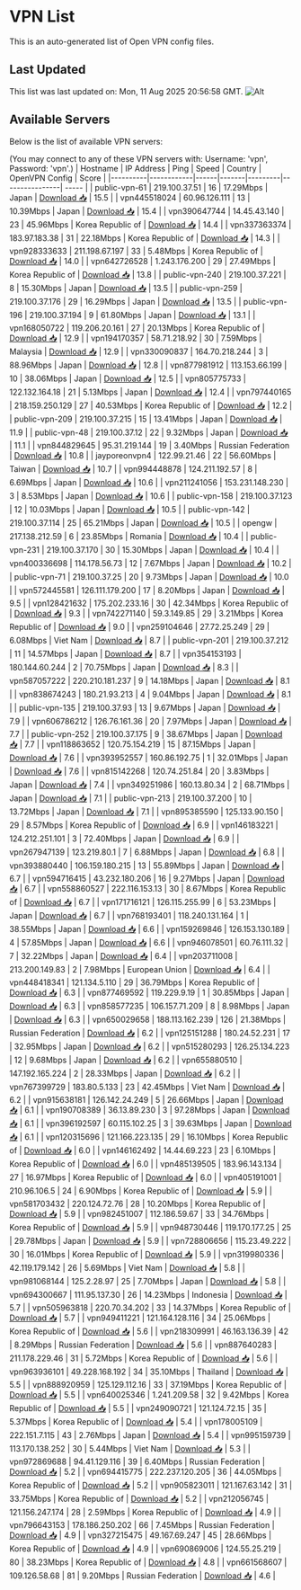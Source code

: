 # VPN List

This is an auto-generated list of Open VPN config files.

## Last Updated

This list was last updated on: Mon, 11 Aug 2025 20:56:58 GMT.
![Alt](https://repobeats.axiom.co/api/embed/186b98318ef1479477931607c1ad7d823f12451f.svg "Repobeats analytics image")

## Available Servers

Below is the list of available VPN servers:

(You may connect to any of these VPN servers with: Username: 'vpn', Password: 'vpn'.)
| Hostname | IP Address | Ping | Speed | Country | OpenVPN Config | Score |
|----------|------------|------|-------|---------|----------------| ----- |
| public-vpn-61 | 219.100.37.51 | 16 | 17.29Mbps | Japan | [Download 📥](./configs/server_0_JP.ovpn) | 15.5 |
| vpn445518024 | 60.96.126.111 | 13 | 10.39Mbps | Japan | [Download 📥](./configs/server_1_JP.ovpn) | 15.4 |
| vpn390647744 | 14.45.43.140 | 23 | 45.96Mbps | Korea Republic of | [Download 📥](./configs/server_2_KR.ovpn) | 14.4 |
| vpn337363374 | 183.97.183.38 | 31 | 22.18Mbps | Korea Republic of | [Download 📥](./configs/server_3_KR.ovpn) | 14.3 |
| vpn928333633 | 211.198.67.197 | 33 | 5.48Mbps | Korea Republic of | [Download 📥](./configs/server_4_KR.ovpn) | 14.0 |
| vpn642726528 | 1.243.176.200 | 29 | 27.49Mbps | Korea Republic of | [Download 📥](./configs/server_5_KR.ovpn) | 13.8 |
| public-vpn-240 | 219.100.37.221 | 8 | 15.30Mbps | Japan | [Download 📥](./configs/server_6_JP.ovpn) | 13.5 |
| public-vpn-259 | 219.100.37.176 | 29 | 16.29Mbps | Japan | [Download 📥](./configs/server_7_JP.ovpn) | 13.5 |
| public-vpn-196 | 219.100.37.194 | 9 | 61.80Mbps | Japan | [Download 📥](./configs/server_8_JP.ovpn) | 13.1 |
| vpn168050722 | 119.206.20.161 | 27 | 20.13Mbps | Korea Republic of | [Download 📥](./configs/server_9_KR.ovpn) | 12.9 |
| vpn194170357 | 58.71.218.92 | 30 | 7.59Mbps | Malaysia | [Download 📥](./configs/server_10_MY.ovpn) | 12.9 |
| vpn330090837 | 164.70.218.244 | 3 | 88.96Mbps | Japan | [Download 📥](./configs/server_11_JP.ovpn) | 12.8 |
| vpn877981912 | 113.153.66.199 | 10 | 38.06Mbps | Japan | [Download 📥](./configs/server_12_JP.ovpn) | 12.5 |
| vpn805775733 | 122.132.164.18 | 21 | 5.13Mbps | Japan | [Download 📥](./configs/server_13_JP.ovpn) | 12.4 |
| vpn797440165 | 218.159.250.129 | 27 | 40.53Mbps | Korea Republic of | [Download 📥](./configs/server_14_KR.ovpn) | 12.2 |
| public-vpn-209 | 219.100.37.215 | 15 | 13.41Mbps | Japan | [Download 📥](./configs/server_15_JP.ovpn) | 11.9 |
| public-vpn-48 | 219.100.37.12 | 22 | 9.32Mbps | Japan | [Download 📥](./configs/server_16_JP.ovpn) | 11.1 |
| vpn844829645 | 95.31.219.144 | 19 | 3.40Mbps | Russian Federation | [Download 📥](./configs/server_17_RU.ovpn) | 10.8 |
| jayporeonvpn4 | 122.99.21.46 | 22 | 56.60Mbps | Taiwan | [Download 📥](./configs/server_18_TW.ovpn) | 10.7 |
| vpn994448878 | 124.211.192.57 | 8 | 6.69Mbps | Japan | [Download 📥](./configs/server_19_JP.ovpn) | 10.6 |
| vpn211241056 | 153.231.148.230 | 3 | 8.53Mbps | Japan | [Download 📥](./configs/server_20_JP.ovpn) | 10.6 |
| public-vpn-158 | 219.100.37.123 | 12 | 10.03Mbps | Japan | [Download 📥](./configs/server_21_JP.ovpn) | 10.5 |
| public-vpn-142 | 219.100.37.114 | 25 | 65.21Mbps | Japan | [Download 📥](./configs/server_22_JP.ovpn) | 10.5 |
| opengw | 217.138.212.59 | 6 | 23.85Mbps | Romania | [Download 📥](./configs/server_23_RO.ovpn) | 10.4 |
| public-vpn-231 | 219.100.37.170 | 30 | 15.30Mbps | Japan | [Download 📥](./configs/server_24_JP.ovpn) | 10.4 |
| vpn400336698 | 114.178.56.73 | 12 | 7.67Mbps | Japan | [Download 📥](./configs/server_25_JP.ovpn) | 10.2 |
| public-vpn-71 | 219.100.37.25 | 20 | 9.73Mbps | Japan | [Download 📥](./configs/server_26_JP.ovpn) | 10.0 |
| vpn572445581 | 126.111.179.200 | 17 | 8.20Mbps | Japan | [Download 📥](./configs/server_27_JP.ovpn) | 9.5 |
| vpn128421632 | 175.202.233.16 | 30 | 42.34Mbps | Korea Republic of | [Download 📥](./configs/server_28_KR.ovpn) | 9.3 |
| vpn742271140 | 59.3.149.85 | 29 | 3.21Mbps | Korea Republic of | [Download 📥](./configs/server_29_KR.ovpn) | 9.0 |
| vpn259104646 | 27.72.25.249 | 29 | 6.08Mbps | Viet Nam | [Download 📥](./configs/server_30_VN.ovpn) | 8.7 |
| public-vpn-201 | 219.100.37.212 | 11 | 14.57Mbps | Japan | [Download 📥](./configs/server_31_JP.ovpn) | 8.7 |
| vpn354153193 | 180.144.60.244 | 2 | 70.75Mbps | Japan | [Download 📥](./configs/server_32_JP.ovpn) | 8.3 |
| vpn587057222 | 220.210.181.237 | 9 | 14.18Mbps | Japan | [Download 📥](./configs/server_33_JP.ovpn) | 8.1 |
| vpn838674243 | 180.21.93.213 | 4 | 9.04Mbps | Japan | [Download 📥](./configs/server_34_JP.ovpn) | 8.1 |
| public-vpn-135 | 219.100.37.93 | 13 | 9.67Mbps | Japan | [Download 📥](./configs/server_35_JP.ovpn) | 7.9 |
| vpn606786212 | 126.76.161.36 | 20 | 7.97Mbps | Japan | [Download 📥](./configs/server_36_JP.ovpn) | 7.7 |
| public-vpn-252 | 219.100.37.175 | 9 | 38.67Mbps | Japan | [Download 📥](./configs/server_37_JP.ovpn) | 7.7 |
| vpn118863652 | 120.75.154.219 | 15 | 87.15Mbps | Japan | [Download 📥](./configs/server_38_JP.ovpn) | 7.6 |
| vpn393952557 | 160.86.192.75 | 1 | 32.01Mbps | Japan | [Download 📥](./configs/server_39_JP.ovpn) | 7.6 |
| vpn815142268 | 120.74.251.84 | 20 | 3.83Mbps | Japan | [Download 📥](./configs/server_40_JP.ovpn) | 7.4 |
| vpn349251986 | 160.13.80.34 | 2 | 68.71Mbps | Japan | [Download 📥](./configs/server_41_JP.ovpn) | 7.1 |
| public-vpn-213 | 219.100.37.200 | 10 | 13.72Mbps | Japan | [Download 📥](./configs/server_42_JP.ovpn) | 7.1 |
| vpn895385590 | 125.133.90.150 | 29 | 8.57Mbps | Korea Republic of | [Download 📥](./configs/server_43_KR.ovpn) | 6.9 |
| vpn146183221 | 124.212.251.101 | 3 | 72.40Mbps | Japan | [Download 📥](./configs/server_44_JP.ovpn) | 6.9 |
| vpn267947139 | 123.219.80.1 | 7 | 6.88Mbps | Japan | [Download 📥](./configs/server_45_JP.ovpn) | 6.8 |
| vpn393880440 | 106.159.180.215 | 13 | 55.89Mbps | Japan | [Download 📥](./configs/server_46_JP.ovpn) | 6.7 |
| vpn594716415 | 43.232.180.206 | 16 | 9.27Mbps | Japan | [Download 📥](./configs/server_47_JP.ovpn) | 6.7 |
| vpn558860527 | 222.116.153.13 | 30 | 8.67Mbps | Korea Republic of | [Download 📥](./configs/server_48_KR.ovpn) | 6.7 |
| vpn171716121 | 126.115.255.99 | 6 | 53.23Mbps | Japan | [Download 📥](./configs/server_49_JP.ovpn) | 6.7 |
| vpn768193401 | 118.240.131.164 | 1 | 38.55Mbps | Japan | [Download 📥](./configs/server_50_JP.ovpn) | 6.6 |
| vpn159269846 | 126.153.130.189 | 4 | 57.85Mbps | Japan | [Download 📥](./configs/server_51_JP.ovpn) | 6.6 |
| vpn946078501 | 60.76.111.32 | 7 | 32.22Mbps | Japan | [Download 📥](./configs/server_52_JP.ovpn) | 6.4 |
| vpn203711008 | 213.200.149.83 | 2 | 7.98Mbps | European Union | [Download 📥](./configs/server_53_EU.ovpn) | 6.4 |
| vpn448418341 | 121.134.5.110 | 29 | 36.79Mbps | Korea Republic of | [Download 📥](./configs/server_54_KR.ovpn) | 6.3 |
| vpn877469592 | 119.229.9.19 | 1 | 30.85Mbps | Japan | [Download 📥](./configs/server_55_JP.ovpn) | 6.3 |
| vpn858577235 | 106.157.71.209 | 8 | 8.98Mbps | Japan | [Download 📥](./configs/server_56_JP.ovpn) | 6.3 |
| vpn650029658 | 188.113.162.239 | 126 | 21.38Mbps | Russian Federation | [Download 📥](./configs/server_57_RU.ovpn) | 6.2 |
| vpn125151288 | 180.24.52.231 | 17 | 32.95Mbps | Japan | [Download 📥](./configs/server_58_JP.ovpn) | 6.2 |
| vpn515280293 | 126.25.134.223 | 12 | 9.68Mbps | Japan | [Download 📥](./configs/server_59_JP.ovpn) | 6.2 |
| vpn655880510 | 147.192.165.224 | 2 | 28.33Mbps | Japan | [Download 📥](./configs/server_60_JP.ovpn) | 6.2 |
| vpn767399729 | 183.80.5.133 | 23 | 42.45Mbps | Viet Nam | [Download 📥](./configs/server_61_VN.ovpn) | 6.2 |
| vpn915638181 | 126.142.24.249 | 5 | 26.66Mbps | Japan | [Download 📥](./configs/server_62_JP.ovpn) | 6.1 |
| vpn190708389 | 36.13.89.230 | 3 | 97.28Mbps | Japan | [Download 📥](./configs/server_63_JP.ovpn) | 6.1 |
| vpn396192597 | 60.115.102.25 | 3 | 39.63Mbps | Japan | [Download 📥](./configs/server_64_JP.ovpn) | 6.1 |
| vpn120315696 | 121.166.223.135 | 29 | 16.10Mbps | Korea Republic of | [Download 📥](./configs/server_65_KR.ovpn) | 6.0 |
| vpn146162492 | 14.44.69.223 | 23 | 6.10Mbps | Korea Republic of | [Download 📥](./configs/server_66_KR.ovpn) | 6.0 |
| vpn485139505 | 183.96.143.134 | 27 | 16.97Mbps | Korea Republic of | [Download 📥](./configs/server_67_KR.ovpn) | 6.0 |
| vpn405191001 | 210.96.106.5 | 24 | 6.90Mbps | Korea Republic of | [Download 📥](./configs/server_68_KR.ovpn) | 5.9 |
| vpn581703432 | 220.124.72.76 | 28 | 10.20Mbps | Korea Republic of | [Download 📥](./configs/server_69_KR.ovpn) | 5.9 |
| vpn982451007 | 112.186.59.67 | 33 | 34.76Mbps | Korea Republic of | [Download 📥](./configs/server_70_KR.ovpn) | 5.9 |
| vpn948730446 | 119.170.177.25 | 25 | 29.78Mbps | Japan | [Download 📥](./configs/server_71_JP.ovpn) | 5.9 |
| vpn728806656 | 115.23.49.222 | 30 | 16.01Mbps | Korea Republic of | [Download 📥](./configs/server_72_KR.ovpn) | 5.9 |
| vpn319980336 | 42.119.179.142 | 26 | 5.69Mbps | Viet Nam | [Download 📥](./configs/server_73_VN.ovpn) | 5.8 |
| vpn981068144 | 125.2.28.97 | 25 | 7.70Mbps | Japan | [Download 📥](./configs/server_74_JP.ovpn) | 5.8 |
| vpn694300667 | 111.95.137.30 | 26 | 14.23Mbps | Indonesia | [Download 📥](./configs/server_75_ID.ovpn) | 5.7 |
| vpn505963818 | 220.70.34.202 | 33 | 14.37Mbps | Korea Republic of | [Download 📥](./configs/server_76_KR.ovpn) | 5.7 |
| vpn949411221 | 121.164.128.116 | 34 | 25.06Mbps | Korea Republic of | [Download 📥](./configs/server_77_KR.ovpn) | 5.6 |
| vpn218309991 | 46.163.136.39 | 42 | 8.29Mbps | Russian Federation | [Download 📥](./configs/server_78_RU.ovpn) | 5.6 |
| vpn887640283 | 211.178.229.46 | 31 | 5.72Mbps | Korea Republic of | [Download 📥](./configs/server_79_KR.ovpn) | 5.6 |
| vpn963936101 | 49.228.168.192 | 34 | 35.10Mbps | Thailand | [Download 📥](./configs/server_80_TH.ovpn) | 5.5 |
| vpn888920959 | 125.129.112.16 | 33 | 37.19Mbps | Korea Republic of | [Download 📥](./configs/server_81_KR.ovpn) | 5.5 |
| vpn640025346 | 1.241.209.58 | 32 | 9.42Mbps | Korea Republic of | [Download 📥](./configs/server_82_KR.ovpn) | 5.5 |
| vpn249090721 | 121.124.72.15 | 35 | 5.37Mbps | Korea Republic of | [Download 📥](./configs/server_83_KR.ovpn) | 5.4 |
| vpn178005109 | 222.151.7.115 | 43 | 2.76Mbps | Japan | [Download 📥](./configs/server_84_JP.ovpn) | 5.4 |
| vpn995159739 | 113.170.138.252 | 30 | 5.44Mbps | Viet Nam | [Download 📥](./configs/server_85_VN.ovpn) | 5.3 |
| vpn972869688 | 94.41.129.116 | 39 | 6.40Mbps | Russian Federation | [Download 📥](./configs/server_86_RU.ovpn) | 5.2 |
| vpn694415775 | 222.237.120.205 | 36 | 44.05Mbps | Korea Republic of | [Download 📥](./configs/server_87_KR.ovpn) | 5.2 |
| vpn905823011 | 121.167.63.142 | 31 | 33.75Mbps | Korea Republic of | [Download 📥](./configs/server_88_KR.ovpn) | 5.2 |
| vpn212056745 | 121.156.247.174 | 28 | 2.59Mbps | Korea Republic of | [Download 📥](./configs/server_89_KR.ovpn) | 4.9 |
| vpn796643153 | 178.186.250.202 | 66 | 7.45Mbps | Russian Federation | [Download 📥](./configs/server_90_RU.ovpn) | 4.9 |
| vpn327215475 | 49.167.69.247 | 45 | 28.66Mbps | Korea Republic of | [Download 📥](./configs/server_91_KR.ovpn) | 4.9 |
| vpn690869006 | 124.55.25.219 | 80 | 38.23Mbps | Korea Republic of | [Download 📥](./configs/server_92_KR.ovpn) | 4.8 |
| vpn661568607 | 109.126.58.68 | 81 | 9.20Mbps | Russian Federation | [Download 📥](./configs/server_93_RU.ovpn) | 4.6 |
